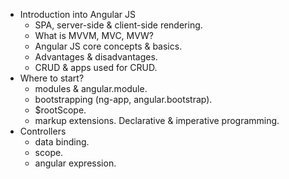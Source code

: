 * Introduction into Angular JS
    - SPA, server-side & client-side rendering.
    - What is MVVM, MVC, MVW?
    - Angular JS core concepts & basics.
    - Advantages & disadvantages.
    - CRUD & apps used for CRUD.
* Where to start?
    - modules & angular.module.
    - bootstrapping (ng-app, angular.bootstrap).
    - $rootScope.
    - markup extensions. Declarative & imperative programming.
* Controllers
    - data binding.
    - scope.
    - angular expression.
